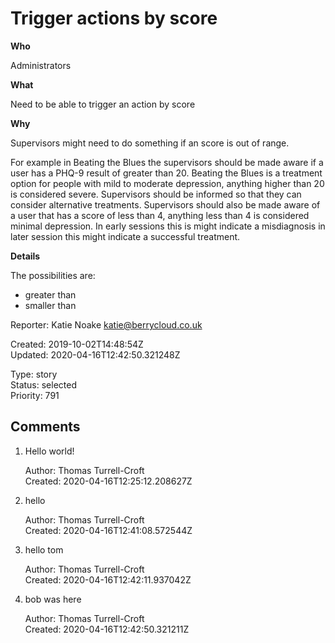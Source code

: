 # Trigger actions by score

**Who**

Administrators

**What**

Need to be able to trigger an action by score

**Why**

Supervisors might need to do something if an score is out of range.

For example in Beating the Blues the supervisors should be made aware if a user has a PHQ-9 result of greater than 20. Beating the Blues is a treatment option for people with mild to moderate depression, anything higher than 20 is considered severe. Supervisors should be informed so that they can consider alternative treatments. Supervisors should also be made aware of a user that has a score of less than 4, anything less than 4 is considered minimal depression. In early sessions this is might indicate a misdiagnosis in later session this might indicate a successful treatment.

**Details**

The possibilities are:

- greater than
- smaller than

Reporter: Katie Noake <katie@berrycloud.co.uk>  

Created: 2019-10-02T14:48:54Z  
Updated: 2020-04-16T12:42:50.321248Z

Type: story  
Status: selected  
Priority: 791

## Comments
1.  Hello world!

    Author: Thomas Turrell-Croft  
    Created: 2020-04-16T12:25:12.208627Z  

2.  hello

    Author: Thomas Turrell-Croft  
    Created: 2020-04-16T12:41:08.572544Z  

3.  hello tom

    Author: Thomas Turrell-Croft  
    Created: 2020-04-16T12:42:11.937042Z  

4.  bob was here

    Author: Thomas Turrell-Croft  
    Created: 2020-04-16T12:42:50.321211Z  

